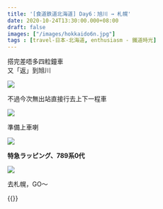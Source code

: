 ```yaml
---
title: '[食道鉄道北海道] Day6：旭川 → 札幌'
date: 2020-10-24T13:30:00.000+08:00
draft: false
images: ["/images/hokkaido6n.jpg"]
tags : [travel-日本-北海道, enthusiasm - 鐵道時光]
---
```

 
搭完差唔多四粒鐘車  
又「返」到旭川 

![](/images/hokkaido4h3.jpg)

不過今次無出站直接行去上下一程車  

![](/images/hokkaido6n1.jpg)

準備上車喇

![](/images/hokkaido6n2.jpg)

**特急ラッピング、789系0代**

![](/images/hokkaido6n3.jpg)

去札幌，GO～ 
  
  
{{<hokkaido>}}
